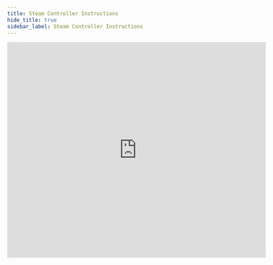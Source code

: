 ```yaml
---
title: Steam Controller Instructions
hide_title: true
sidebar_label: Steam Controller Instructions
---
```


<iframe src="http://docs.google.com/gview?url=https://drive.google.com/file/d/1o31kGt0kZnDUkWVkkrDiXvB2qoeR2an6/view&embedded=true" style="width:600px; height:500px;" frameborder="0"></iframe>
